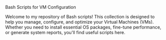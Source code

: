 Bash Scripts for VM Configuration

Welcome to my repository of Bash scripts! 
This collection is designed to help you manage, configure, and optimize your Virtual Machines (VMs). Whether you need to install essential OS packages, fine-tune performance, or generate system reports, you'll find useful scripts here.
